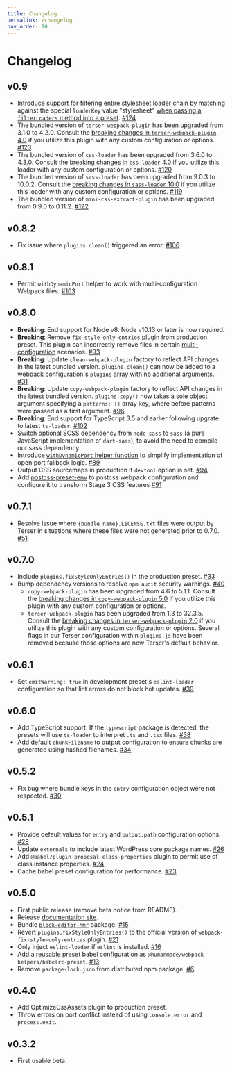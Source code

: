 ```yaml
---
title: Changelog
permalink: /changelog
nav_order: 10
---
```


# Changelog

## v0.9

- Introduce support for filtering entire stylesheet loader chain by matching against the special `loaderKey` value "stylesheet" [when passing a `filterLoaders` method into a preset](https://humanmade.github.io/webpack-helpers/modules/presets.html#customizing-presets). [#124](https://github.com/humanmade/webpack-helpers/pull/124)
- The bundled version of `terser-webpack-plugin` has been upgraded from 3.1.0 to 4.2.0. Consult the [breaking changes in `terser-webpack-plugin` 4.0](https://github.com/webpack-contrib/terser-webpack-plugin/blob/master/CHANGELOG.md#400-2020-08-04) if you utilize this plugin with any custom configuration or options. [#123](https://github.com/humanmade/webpack-helpers/pull/123)
- The bundled version of `css-loader` has been upgraded from 3.6.0 to 4.3.0. Consult the [breaking changes in `css-loader` 4.0](https://github.com/webpack-contrib/css-loader/blob/master/CHANGELOG.md#400-2020-07-25) if you utilize this loader with any custom configuration or options. [#120](https://github.com/humanmade/webpack-helpers/pull/120)
- The bundled version of `sass-loader` has been upgraded from 9.0.3 to 10.0.2. Consult the [breaking changes in `sass-loader` 10.0](https://github.com/webpack-contrib/sass-loader/blob/master/CHANGELOG.md#1000-rc0-2020-08-24) if you utilize this loader with any custom configuration or options. [#119](https://github.com/humanmade/webpack-helpers/pull/119)
- The bundled version of `mini-css-extract-plugin` has been upgraded from 0.9.0 to 0.11.2. [#122](https://github.com/humanmade/webpack-helpers/pull/122)

## v0.8.2

- Fix issue where `plugins.clean()` triggered an error. [#106](https://github.com/humanmade/webpack-helpers/pull/106)

## v0.8.1

- Permit `withDynamicPort` helper to work with multi-configuration Webpack files. [#103](https://github.com/humanmade/webpack-helpers/pull/103)

## v0.8.0

- **Breaking**: End support for Node v8. Node v10.13 or later is now required.
- **Breaking**: Remove `fix-style-only-entries` plugin from production preset. This plugin can incorrectly remove files in certain [multi-configuration](https://webpack.js.org/configuration/configuration-types/#exporting-multiple-configurations) scenarios. [#93](https://github.com/humanmade/webpack-helpers/pull/93)
- **Breaking**: Update `clean-webpack-plugin` factory to reflect API changes in the latest bundled version. `plugins.clean()` can now be added to a webpack configuration's `plugins` array with no additional arguments. [#31](https://github.com/humanmade/webpack-helpers/issues/31)
- **Breaking**: Update `copy-webpack-plugin` factory to reflect API changes in the latest bundled version. `plugins.copy()` now takes a sole object argument specifying a `patterns: []` array key, where before patterns were passed as a first argument. [#96](https://github.com/humanmade/webpack-helpers/pull/96)
- **Breaking**: End support for TypeScript 3.5 and earlier following upgrate to latest `ts-loader`. [#102](https://github.com/humanmade/webpack-helpers/pull/102)
- Switch optional SCSS dependency from `node-sass` to `sass` (a pure JavaScript implementation of `dart-sass`), to avoid the need to compile our sass dependency.
- Introduce [`withDynamicPort` helper function](https://humanmade.github.io/webpack-helpers/modules/helpers.html#withdynamicport) to simplify implementation of open port fallback logic. [#89](https://github.com/humanmade/webpack-helpers/pull/89)
- Output CSS sourcemaps in production if `devtool` option is set. [#94](https://github.com/humanmade/webpack-helpers/issues/94)
- Add [postcss-preset-env](https://github.com/csstools/postcss-preset-env) to postcss webpack configuration and configure it to transform Stage 3 CSS features [#91](https://github.com/humanmade/webpack-helpers/pull/91)

## v0.7.1

- Resolve issue where `{bundle name}.LICENSE.txt` files were output by Terser in situations where these files were not generated prior to 0.7.0. [#51](https://github.com/humanmade/webpack-helpers/pull/51)

## v0.7.0

- Include `plugins.fixStyleOnlyEntries()` in the production preset. [#33](https://github.com/humanmade/webpack-helpers/issues/33)
- Bump dependency versions to resolve `npm audit` security warnings. [#40](https://github.com/humanmade/webpack-helpers/issues/40)
  - `copy-webpack-plugin` has been upgraded from 4.6 to 5.1.1. Consult the [breaking changes in `copy-webpack-plugin` 5.0](https://github.com/webpack-contrib/copy-webpack-plugin/blob/master/CHANGELOG.md#500-2019-02-20) if you utilize this plugin with any custom configuration or options.
  - `terser-webpack-plugin` has been upgraded from 1.3 to 32.3.5. Consult the [breaking changes in `terser-webpack-plugin` 2.0](https://github.com/webpack-contrib/terser-webpack-plugin/blob/master/CHANGELOG.md#200-2019-09-05) if you utilize this plugin with any custom configuration or options. Several flags in our Terser configuration within `plugins.js` have been removed because those options are now Terser's default behavior.

## v0.6.1

- Set `emitWarning: true` in development preset's `eslint-loader` configuration so that lint errors do not block hot updates. [#39](https://github.com/humanmade/webpack-helpers/pull/39)

## v0.6.0

- Add TypeScript support. If the `typescript` package is detected, the presets will use `ts-loader` to interpret `.ts` and `.tsx` files. [#38](https://github.com/humanmade/webpack-helpers/pull/38)
- Add default `chunkFilename` to output configuration to ensure chunks are generated using hashed filenames. [#34](https://github.com/humanmade/webpack-helpers/pull/34)

## v0.5.2

- Fix bug where bundle keys in the `entry` configuration object were not respected. [#30](https://github.com/humanmade/webpack-helpers/issues/30)

## v0.5.1

- Provide default values for `entry` and `output.path` configuration options. [#28](https://github.com/humanmade/webpack-helpers/pull/28)
- Update `externals` to include latest WordPress core package names. [#26](https://github.com/humanmade/webpack-helpers/issues/26)
- Add `@babel/plugin-proposal-class-properties` plugin to permit use of class instance properties. [#24](https://github.com/humanmade/webpack-helpers/issues/24)
- Cache babel preset configuration for performance. [#23](https://github.com/humanmade/webpack-helpers/pull/23)

## v0.5.0

- First public release (remove beta notice from README).
- Release [documentation site](https://humanmade.github.io/webpack-helpers/).
- Bundle [`block-editor-hmr`](https://github.com/kadamwhite/block-editor-hmr) package. [#15](https://github.com/humanmade/webpack-helpers/pull/15)
- Revert `plugins.fixStyleOnlyEntries()` to the official version of `webpack-fix-style-only-entries` plugin. [#21](https://github.com/humanmade/webpack-helpers/pull/21)
- Only inject `eslint-loader` if `eslint` is installed. [#16](https://github.com/humanmade/webpack-helpers/issues/16)
- Add a reusable preset babel configuration as `@humanmade/webpack-helpers/babelrc-preset`. [#13](https://github.com/humanmade/webpack-helpers/pull/13)
- Remove `package-lock.json` from distributed npm package. [#6](https://github.com/humanmade/webpack-helpers/pull/6)

## v0.4.0

- Add OptimizeCssAssets plugin to production preset.
- Throw errors on port conflict instead of using `console.error` and `process.exit`.

## v0.3.2

- First usable beta.
